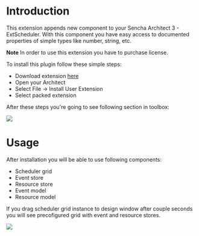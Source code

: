 Introduction
============

This extension appends new component to your Sencha Architect 3 - ExtScheduler. With this component you have easy access 
to documented properties of simple types like number, string, etc.

**Note** In order to use this extension you have to purchase license.


To install this plugin follow these simple steps:

* Download extension [here](http://www.bryntum.com")
* Open your Architect
* Select File -> Install User Extension
* Select packed extension

After these steps you're going to see following section in toolbox: 

![](../doc/doc-resources/scheduler/images/installed.png)

Usage
=====

After installation you will be able to use following components:

* Scheduler grid
* Event store
* Resource store
* Event model
* Resource model

If you drag scheduler grid instance to design window after couple seconds you will see precofigured grid with event
and resource stores.

![](../doc/doc-resources/scheduler/images/scheduler.png)

